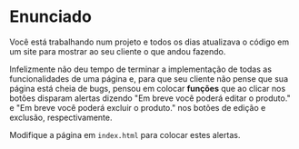 # Enunciado

Você está trabalhando num projeto e todos os dias atualizava o código em um site para mostrar ao seu cliente o que andou fazendo.

Infelizmente não deu tempo de terminar a implementação de todas as funcionalidades de uma página e, para que seu cliente não pense que sua página está cheia de bugs, pensou em colocar **funções** que ao clicar nos botões disparam alertas dizendo "Em breve você poderá editar o produto." e "Em breve você poderá excluir o produto." nos botões de edição e exclusão, respectivamente.

Modifique a página em `index.html` para colocar estes alertas.
